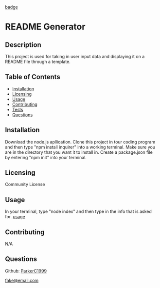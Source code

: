 [badge](https://img.shields.io/badge/License-Community-blue)
# README Generator
    
## Description
This project is used for taking in user input data and displaying it on a README file through a template.

## Table of Contents
* [Installation](#installation)
* [Licensing](#licensing)
* [Usage](#usage)
* [Contributing](#contributing)
* [Tests](#tests)
* [Questions](#questions)

## Installation
Download the node.js apllication. Clone this project in tour coding program and then type "npm install inquirer" into a working terminal. Make sure you are in the directory that you want it to install in. Create a package.json file by entering "npm init" into your terminal.

## Licensing
Community License

## Usage
In your terminal, type "node index" and then type in the info that is asked for.
[usage](imgs/terminal.PNG)


## Contributing
N/A

    

## Questions
Github: [ParkerC1999](github.com/ParkerC1999)

fake@email.com
    
    